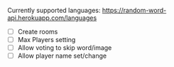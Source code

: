 Currently supported languages:
https://random-word-api.herokuapp.com/languages


- [ ] Create rooms
- [ ] Max Players setting
- [ ] Allow voting to skip word/image
- [ ] Allow player name set/change
